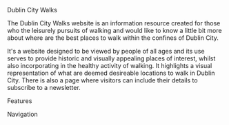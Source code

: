 Dublin City Walks

The Dublin City Walks website is an information resource created for those who the leisurely pursuits of walking and would like to know a little bit more about where are the best places to walk within the confines of Dublin City. 

It's a website designed to be viewed by people of all ages and its use serves to provide historic and visually appealing places of interest, whilst also incorporating in the healthy activity of walking. It highlights a visual representation of what are deemed desireable locations to walk in Dublin City. There is also a page where visitors can include their details to subscribe to a newsletter.

Features

Navigation




